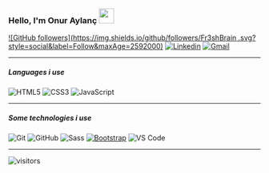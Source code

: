 ### Hello, I'm Onur Aylanç  <a href="#"><img src="https://media.giphy.com/media/hvRJCLFzcasrR4ia7z/giphy.gif" width="30px"></a>



 
[![GitHub followers](https://img.shields.io/github/followers/Fr3shBrain .svg?style=social&label=Follow&maxAge=2592000)](https://github.com/Fr3shBrain)
[![Linkedin](https://img.shields.io/badge/-LinkedIn-222222?style=flat&logo=Linkedin&logoColor=white)](https://www.linkedin.com/in/onur-aylan%C3%A7-58972517b/)
[![Gmail](https://img.shields.io/badge/-gmail-222222?style=flat&logo=gmail&logoColor=dark-blue)](mailto:aylanc.onur@gmail.com)


<hr/>


##### Languages i use

![HTML5](https://img.shields.io/badge/-HTML5-222222?style=flat&logo=html5)
![CSS3](https://img.shields.io/badge/-CSS3-222222?style=flat&logo=css3)
![JavaScript](https://img.shields.io/badge/-JAVASCRİPT-222222?style=flat&logo=javascript)

<hr/>

##### Some technologies i use

![Git](https://img.shields.io/badge/-Git-222222?style=flat&logo=git&logoColor=F05032)
![GitHub](https://img.shields.io/badge/-GitHub-222222?style=flat&logo=github&logoColor=pink)
![Sass](https://img.shields.io/badge/-Sass-%23222222?style=flat&logo=sass&logoColor=CC6699)
[![Bootstrap](https://img.shields.io/badge/-Bootstrap-222222?style=flat&logo=bootstrap&link=https://github.com/mehmeteyupoglu/)](https://github.com/mehmeteyupoglu/)
![VS Code](http://img.shields.io/badge/-VS%20Code-222222?style=flat&logo=visual-studio-code&logoColor=007ACC)



<hr/>


![visitors](https://visitor-badge.laobi.icu/badge?page_id=FreshBrain)




